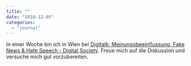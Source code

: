 ```yaml
---
title: ""
date: "2018-12-05"
categories: 
  - "journal"
---
```


In einer Woche bin ich in Wien bei [Digitalk: Meinungsbeeinflussung, Fake News & Hate Speech - Digital Society](https://digisociety.at/veranstaltungen/digitalk-meinungsbeeinflussung-fake-news-hate-speech/). Freue mich auf die Diskussion und versuche mich gut vorzubereiten.
